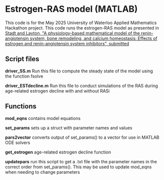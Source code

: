 # Estrogen-RAS model (MATLAB)
This code is for the May 2025 University of Waterloo Applied Mathematics Hackathon project. This code runs the estrogen-RAS model as presented in [Stadt and Layton, "A physiology-based mathematical model of the renin-angiotensin system, bone remodeling, and calcium homeostasis: Effects of estrogen and renin-angiotensin system inhibitors", submitted](https://www.biorxiv.org/content/10.1101/2025.05.01.651663v2.abstract)

## Script files
**driver_SS.m** Run this file to compute the steady state of the model using the function fsolve

**driver_ESTdecline.m** Run this file to conduct simulations of the RAS during age-related estrogen decline with and without RASi

## Functions
**mod_eqns** contains model equations

**set_params** sets up a struct with parameter names and values

**pars2vector** converts output of set_params() to a vector for use in MATLAB ODE solvers

**get_estrogen** age-related estrogen decline function

**updatepars** run this script to get a .txt file with the parameter names in the correct order from set_params(). This may be used to update mod_eqns when needing to change parameters
